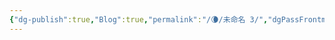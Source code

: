 ```yaml
---
{"dg-publish":true,"Blog":true,"permalink":"/🌘/未命名 3/","dgPassFrontmatter":true,"noteIcon":"","created":"2024-08-24T23:09:56.006+08:00","updated":"2024-08-25T10:16:44.835+08:00"}
---
```


